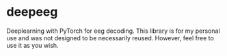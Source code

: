 # deepeeg
Deeplearning with PyTorch for eeg decoding.
This library is for my personal use and was not designed to be necessarily reused. However, feel free to use it as you wish.
